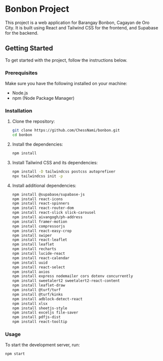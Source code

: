 # Bonbon Project

This project is a web application for Barangay Bonbon, Cagayan de Oro City. It is built using React and Tailwind CSS for the frontend, and Supabase for the backend.

## Getting Started

To get started with the project, follow the instructions below.

### Prerequisites

Make sure you have the following installed on your machine:

- Node.js
- npm (Node Package Manager)

### Installation

1. Clone the repository:

   ```sh
   git clone https://github.com/ChessNami/bonbon.git
   cd bonbon
   ```

2. Install the dependencies:

   ```sh
   npm install
   ```

3. Install Tailwind CSS and its dependencies:

   ```sh
   npm install -D tailwindcss postcss autoprefixer
   npx tailwindcss init -p
   ```

4. Install additional dependencies:

   ```sh
   npm install @supabase/supabase-js
   npm install react-icons
   npm install react-spinners
   npm install react-router-dom
   npm install react-slick slick-carousel
   npm install aivangogh/ph-address
   npm install framer-motion
   npm install compressorjs
   npm install react-easy-crop
   npm install swiper
   npm install react-leaflet
   npm install leaflet
   npm install recharts
   npm install lucide-react
   npm install react-calendar
   npm install uuid
   npm install react-select
   npm install axios
   npm install express nodemailer cors dotenv concurrently
   npm install sweetalert2 sweetalert2-react-content
   npm install leaflet-draw
   npm install @turf/turf
   npm install @turf/kinks
   npm install adblock-detect-react
   npm install xlsx
   npm install sheetjs-style
   npm install exceljs file-saver
   npm install pdfjs-dist
   npm install react-tooltip
   ```

### Usage

To start the development server, run:

```sh
npm start
```